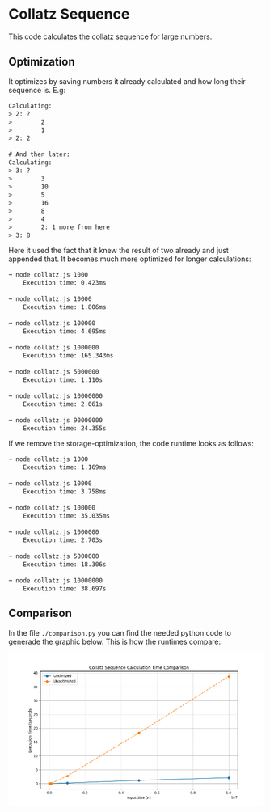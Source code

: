 # Collatz Sequence
This code calculates the collatz sequence for large numbers.

## Optimization
It optimizes by saving numbers it already calculated and how long their sequence is. E.g:
```
Calculating:
> 2: ?
>        2
>        1
> 2: 2

# And then later:
Calculating:
> 3: ?
>        3
>        10
>        5
>        16
>        8
>        4
>        2: 1 more from here
> 3: 8
```
Here it used the fact that it knew the result of two already and just appended that.
It becomes much more optimized for longer calculations:
```
➜ node collatz.js 1000
    Execution time: 0.423ms

➜ node collatz.js 10000
    Execution time: 1.806ms

➜ node collatz.js 100000
    Execution time: 4.695ms

➜ node collatz.js 1000000
    Execution time: 165.343ms

➜ node collatz.js 5000000
    Execution time: 1.110s

➜ node collatz.js 10000000
    Execution time: 2.061s

➜ node collatz.js 90000000
    Execution time: 24.355s
```

If we remove the storage-optimization, the code runtime looks as follows:
```
➜ node collatz.js 1000
    Execution time: 1.169ms

➜ node collatz.js 10000
    Execution time: 3.758ms

➜ node collatz.js 100000
    Execution time: 35.035ms

➜ node collatz.js 1000000
    Execution time: 2.703s

➜ node collatz.js 5000000
    Execution time: 18.306s

➜ node collatz.js 10000000
    Execution time: 38.697s
```

## Comparison
In the file `./comparison.py` you can find the needed python code to generade the graphic below.
This is how the runtimes compare:  

![Comparison image](./docs/images/runtimes.png)
